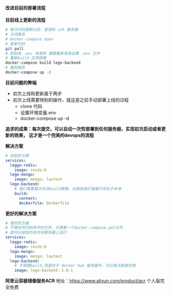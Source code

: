 #### 改进目前的部署流程

**目前线上更新的流程**

```bash
# 每次代码更新以后，登录到 ssh 服务器
# 关闭服务
# docker-compose down
# 更新代码
git pull
# 假如有 .env 有更新 需要重新高级设置 .env 文件
# 重新build 应用镜像
docker-compose build lego-backend
# 重启服务
docker-compose up -d
```

**目前问题的弊端**

* 初次上线和更新属于两步
* 初次上线需要特别的操作，就这是之前手动部署上线的过程
  * clone 代码
  * 设置环境变量.env
  * docker-compose up -d

**追求的成果：每次提交，可以自动一次性部署到任何服务器，实现初次启动或者更新的效果，**
**这才是一个完美的devops的流程**

**解决方案**

```yaml
# 目前的方案
services:
  leggo-redis:
    image: reids:6
  lego-mongo:
    image: mongo: lastest
  lego-backend:
    # 我们需要每次手动build镜像，也就是我们镜像只存在于本地
    build:
      context:
      dockerfile: Dockerfile
```
**更好的解决方案**
```yaml
# 更好的方案
# 不需任何代码库中的文件，只需要一个docker-compose.yml文件
# 就可以轻松的在任何服务器上运行
services:
  leggo-redis:
    image: reids:6
  lego-mongo:
    image: mongo: lastest
  lego-backend:
    # 不需要build,而是存于 docker hub 服务器中，可以每次直接拉取
    image: lego-backend：1.0.1
```
**阿里云容器镜像服务ACR**
地址：https://www.aliyun.com/product/acr
个人版完全免费

